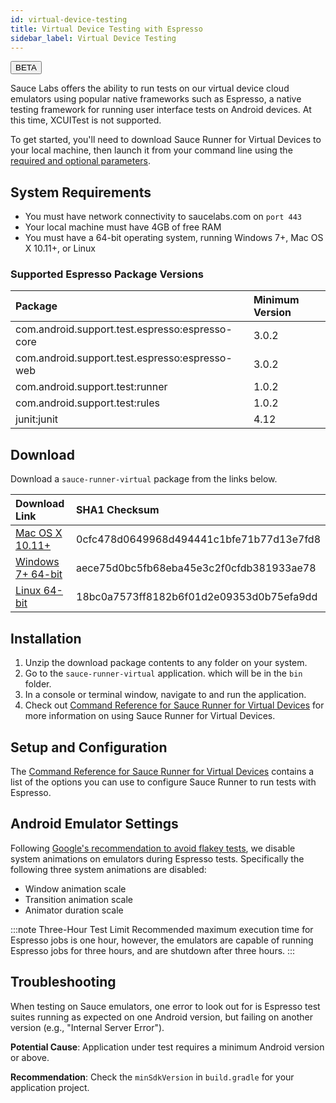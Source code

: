 ```yaml
---
id: virtual-device-testing
title: Virtual Device Testing with Espresso
sidebar_label: Virtual Device Testing
---
```

<p><button class="badge-blue">BETA</button></p>

Sauce Labs offers the ability to run tests on our virtual device cloud emulators using popular native frameworks such as Espresso, a native testing framework for running user interface tests on Android devices. At this time, XCUITest is not supported.

To get started, you'll need to download Sauce Runner for Virtual Devices to your local machine, then launch it from your command line using the [required and optional parameters](https://wiki.saucelabs.com/display/DOCSDEV/Command+Reference+for+Sauce+Runner+for+Virtual+Devices).

## System Requirements
* You must have network connectivity to saucelabs.com on `port 443`
* Your local machine must have 4GB of free RAM
* You must have a 64-bit operating system, running Windows 7+, Mac OS X 10.11+, or Linux

### Supported Espresso Package Versions
| Package | Minimum Version |
| :------------- | :------------- |
| com.android.support.test.espresso:espresso-core | 3.0.2 |
| com.android.support.test.espresso:espresso-web | 3.0.2 |
| com.android.support.test:runner | 1.0.2 |
| com.android.support.test:rules | 1.0.2 |
| junit:junit | 4.12 |

## Download
Download a `sauce-runner-virtual` package from the links below.

| Download Link | SHA1 Checksum
| :-------------------------- | :---
| [Mac OS X 10.11+](https://saucelabs.com/downloads/sauce-runner-virtual-0.1.2-osx.zip) | 0cfc478d0649968d494441c1bfe71b77d13e7fd8
| [Windows 7+ 64-bit](https://saucelabs.com/downloads/sauce-runner-virtual-0.1.2-windows.zip) | aece75d0bc5fb68eba45e3c2f0cfdb381933ae78
| [Linux 64-bit](https://saucelabs.com/downloads/sauce-runner-virtual-0.1.2-linux.zip) | 18bc0a7573ff8182b6f01d2e09353d0b75efa9dd

## Installation
1. Unzip the download package contents to any folder on your system.
1. Go to the `sauce-runner-virtual` application. which will be in the `bin` folder.
1. In a console or terminal window, navigate to and run the application.
1. Check out [Command Reference for Sauce Runner for Virtual Devices](https://wiki.saucelabs.com/pages/viewpage.action?pageId=72746736) for more information on using Sauce Runner for Virtual Devices.

## Setup and Configuration
The [Command Reference for Sauce Runner for Virtual Devices](https://wiki.saucelabs.com/display/DOCSDEV/Command+Reference+for+Sauce+Runner+for+Virtual+Devices) contains a list of the options you can use to configure Sauce Runner to run tests with Espresso.

## Android Emulator Settings
Following [Google's recommendation to avoid flakey tests](https://developer.android.com/training/testing/espresso/setup), we disable system animations on emulators during Espresso tests. Specifically the following three system animations are disabled:

* Window animation scale
* Transition animation scale
* Animator duration scale

:::note Three-Hour Test Limit
Recommended maximum execution time for Espresso jobs is one hour, however, the emulators are capable of running Espresso jobs for three hours, and are shutdown after three hours.
:::

## Troubleshooting
When testing on Sauce emulators, one error to look out for is Espresso test suites running as expected on one Android version, but failing on another version (e.g., "Internal Server Error").

**Potential Cause**: Application under test requires a minimum Android version or above.

**Recommendation**: Check the `minSdkVersion` in `build.gradle` for your application project.
